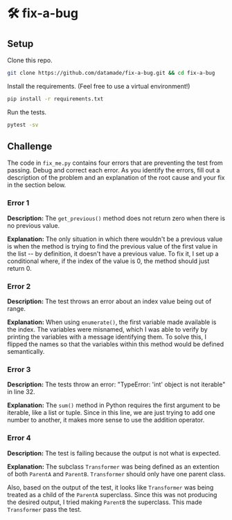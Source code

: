 # 🛠 fix-a-bug

## Setup

Clone this repo.

```bash
git clone https://github.com/datamade/fix-a-bug.git && cd fix-a-bug
```

Install the requirements. (Feel free to use a virtual environment!)

```bash
pip install -r requirements.txt
```

Run the tests.

```bash
pytest -sv
```

## Challenge

The code in `fix_me.py` contains four errors that are preventing the test from
passing. Debug and correct each error. As you identify the errors, fill out
a description of the problem and an explanation of the root cause and your fix
in the section below.

### Error 1

**Description:**
The `get_previous()` method does not return zero when there is no previous value.

**Explanation:**
The only situation in which there wouldn't be a previous value is when the method is trying to find the previous value of the first value in the list -- by definition, it doesn't have a previous value. To fix it, I set up a conditional where, if the index of the value is 0, the method should just return 0.

### Error 2

**Description:**
The test throws an error about an index value being out of range.

**Explanation:**
When using `enumerate()`, the first variable made available is the index. The variables were misnamed, which I was able to verify by printing the variables with a message identifying them. To solve this, I flipped the names so that the variables within this method would be defined semantically.

### Error 3

**Description:**
The tests throw an error: "TypeError: 'int' object is not iterable" in line 32.

**Explanation:**
The `sum()` method in Python requires the first argument to be iterable, like a list or tuple. Since in this line, we are just trying to add one number to another, it makes more sense to use the addition operator.

### Error 4

**Description:**
The test is failing because the output is not what is expected.

**Explanation:**
The subclass `Transformer` was being defined as an extention of both `ParentA` and `ParentB`. `Transformer` should only have one parent class.

Also, based on the output of the test, it looks like `Transformer` was being treated as a child of the `ParentA` superclass. Since this was not producing the desired output, I tried making `ParentB` the superclass. This made `Transformer` pass the test.

